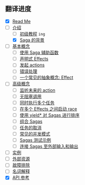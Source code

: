 ## 翻译进度

* [x] [Read Me](/README.md)
* [ ] [介绍](/docs/introduction/README.md)
  * [ ] [初级教程](/docs/introduction/BeginnerTutorial.md) `ing`
  * [x] [Saga 的背景](/docs/introduction/SagaBackground.md)
* [ ] [基本概念](/docs/basics/README.md)
  * [ ] [使用 Saga 辅助函数](/docs/basics/UsingSagaHelpers.md)
  * [ ] [声明式 Effects](/docs/basics/DeclarativeEffects.md)
  * [ ] [发起 actions](/docs/basics/DispatchingActions.md)
  * [ ] [错误处理](/docs/basics/ErrorHandling.md)
  * [ ] [一个常见的抽象概念: Effect](/docs/basics/Effect.md)
* [ ] [高级概念](/docs/advanced/README.md)
  * [ ] [监听未来的 action](/docs/advanced/FutureActions.md)
  * [ ] [无阻塞调用](/docs/advanced/NonBlockingCalls.md)
  * [ ] [同时执行多个任务](/docs/advanced/RunningTasksInParallel.md)
  * [ ] [在多个 Effects 之间启动 race](/docs/advanced/RacingEffects.md)
  * [ ] [使用 yield* 对 Sagas 进行排序](/docs/advanced/SequencingSagas.md)
  * [ ] [组合 Sagas](/docs/advanced/ComposingSagas.md)
  * [ ] [任务的取消](/docs/advanced/TaskCancellation.md)
  * [ ] [常见的并发模式](/docs/advanced/Concurrency.md)
  * [ ] [Sagas 测试示例](/docs/advanced/Testing.md)
  * [ ] [连接 Sagas 至外部输入和输出](/docs/advanced/UsingRunSaga.md)
* [ ] [实例](/docs/recipes/README.md)
* [ ] [外部资源](/docs/ExternalResources.md)
* [ ] [故障排除](/docs/Troubleshooting.md)
* [ ] [名词解释](/docs/Glossary.md)
* [x] [API 参考](/docs/api/README.md)
